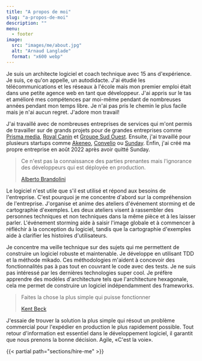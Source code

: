 ```yaml
---
title: "A propos de moi"
slug: "a-propos-de-moi"
description: ""
menu:
  - footer
image:
  src: "images/me/about.jpg"
  alt: "Arnaud Langlade"
  format: "x600 webp"
---
```


Je suis un architecte logiciel et coach technique avec 15 ans d'expérience. Je suis, ce qu'on appelle, un autodidacte. J'ai étudié les télécommunications et les réseaux à l'école mais mon premier emploi était dans une petite agence web en tant que développeur. J'ai appris sur le tas et amélioré mes compétences par moi-même pendant de nombreuses années pendant mon temps libre. Je n'ai pas pris le chemin le plus facile mais je n'ai aucun regret. J'adore mon travail!

J'ai travaillé avec de nombreuses entreprises de services qui m'ont permis de travailler sur de grands projets pour de grandes entreprises comme [Prisma media](https://www.prismamedia.com), [Royal Canin](https://www.royalcanin.com) et [Groupe Sud Ouest](https://www.groupesudouest.com). Ensuite, j'ai travaillé pour plusieurs startups comme [Akeneo](https://www.akeneo.com), [Convelio](https://www.convelio.com) ou [Sunday](https://sundayapp.com). Enfin, j'ai créé ma propre entreprise en août 2022 après avoir quitté Sunday.

> Ce n'est pas la connaissance des parties prenantes mais l'ignorance des développeurs qui est déployée en production.
> 
> [Alberto Brandolini](https://www.linkedin.com/in/brando/)

Le logiciel n'est utile que s'il est utilisé et répond aux besoins de l'entreprise. C'est pourquoi je me concentre d'abord sur la compréhension de l'entreprise. J'organise et anime des ateliers d'événement storming et de cartographie d'exemples. Les deux ateliers visent à rassembler des personnes techniques et non techniques dans la même pièce et à les laisser parler. L'événement storming aide à saisir l'image globale et à commencer à réfléchir à la conception du logiciel, tandis que la cartographie d'exemples aide à clarifier les histoires d'utilisateurs.

Je concentre ma veille technique sur des sujets qui me permettent de construire un logiciel robuste et maintenable. Je développe en utilisant TDD et la méthode mikado. Ces méthodologies m'aident à concevoir des fonctionnalités pas à pas tout en couvrant le code avec des tests. Je ne suis pas intéressé par les dernières technologies super cool. Je préfère apprendre des modèles d'architecture tels que l'architecture hexagonale, cela me permet de construire un logiciel indépendamment des frameworks.

> Faites la chose la plus simple qui puisse fonctionner
> 
> [Kent Beck](https://www.linkedin.com/in/kentbeck/)

J'essaie de trouver la solution la plus simple qui résout un problème commercial pour l'expédier en production le plus rapidement possible. Tout retour d'information est essentiel dans le développement logiciel, il garantit que nous prenons la bonne décision. Agile, «C'est la voie».

{{< partial path="sections/hire-me" >}}

